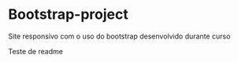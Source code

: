 # Bootstrap-project
Site responsivo com o uso do bootstrap desenvolvido durante curso

Teste de readme
